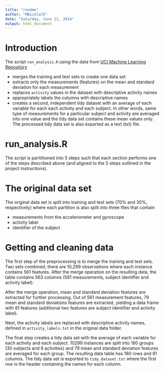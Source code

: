 ```yaml
---
title: "readme"
author: "MNicola76"
date: "Saturday, June 21, 2014"
output: html_document
---
```


# Introduction

The script `run_analysis.R`
using the data from [UCI Machine Learning Repository](http://archive.ics.uci.edu/ml/index.html)
* merges the training and test sets to create one data set
* extracts only the measurements (features) on the mean and standard deviation
  for each measurement
* replaces `activity` values in the dataset with descriptive activity names
* appropriately labels the columns with descriptive names
* creates a second, independent tidy dataset with an average of each variable
  for each each activity and each subject. In other words, same type of
  measurements for a particular subject and activity are averaged into one value
  and the tidy data set contains these mean values only. The processed tidy data
  set is also exported as a text (txt) file.
  
# run_analysis.R

The script is parititioned into 5 steps such that each section performs one of the
steps described above (and aligned to the 5 steps outlined in the project instructions). 

# The original data set

The original data set is split into training and test sets (70% and 30%,
respectively) where each partition is also split into three files that contain
* measurements from the accelerometer and gyroscope
* activity label
* identifier of the subject

# Getting and cleaning data

The first step of the preprocessing is to merge the training and test
sets. Two sets combined, there are 10,299 observations where each
instance contains 561 features. After
the merge operation on the resulting data, the table contains 563 columns (561
measurements, subject identifier and activity label).

After the merge operation, mean and standard deviation features are extracted
for further processing. Out of 561 measurement features, 79 mean and standard
deviations features are extracted, yielding a data frame with 81 features
(additional two features are subject identifier and activity label).

Next, the activity labels are replaced with descriptive activity names, defined
in `activity_labels.txt` in the original data folder.

The final step creates a tidy data set with the average of each variable for
each activity and each subject. 10299 instances are split into 180 groups (30
subjects and 6 activities) and 79 mean and standard deviation features are
averaged for each group. The resulting data table has 180 rows and 81 columns.
The tidy data set is exported to `tidy_dataset.txt` where the first row is the
header containing the names for each column.
